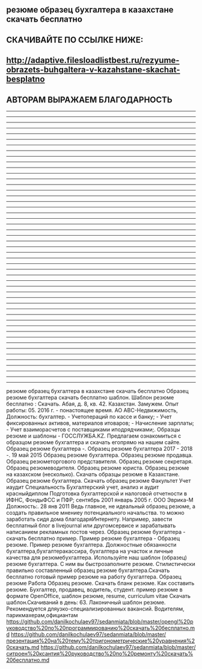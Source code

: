 резюме образец бухгалтера в казахстане скачать бесплатно
--------------------------------------------------
СКАЧИВАЙТЕ ПО ССЫЛКЕ НИЖЕ:
--------------------------------------------------
http://adaptive.filesloadlistbest.ru/rezyume-obrazets-buhgaltera-v-kazahstane-skachat-besplatno
--------------------------------------------------
АВТОРАМ ВЫРАЖАЕМ БЛАГОДАРНОСТЬ
--------------------------------------------------
--------------------------------------------------
--------------------------------------------------
--------------------------------------------------
--------------------------------------------------
--------------------------------------------------
--------------------------------------------------
--------------------------------------------------
--------------------------------------------------
--------------------------------------------------
--------------------------------------------------
--------------------------------------------------
--------------------------------------------------
--------------------------------------------------
--------------------------------------------------
--------------------------------------------------
--------------------------------------------------
--------------------------------------------------
--------------------------------------------------
--------------------------------------------------
--------------------------------------------------
--------------------------------------------------
--------------------------------------------------
--------------------------------------------------
--------------------------------------------------
--------------------------------------------------
--------------------------------------------------
--------------------------------------------------
--------------------------------------------------
--------------------------------------------------
--------------------------------------------------
--------------------------------------------------
--------------------------------------------------
--------------------------------------------------
--------------------------------------------------
--------------------------------------------------
--------------------------------------------------
--------------------------------------------------
--------------------------------------------------
--------------------------------------------------
--------------------------------------------------
--------------------------------------------------
--------------------------------------------------
--------------------------------------------------
--------------------------------------------------
--------------------------------------------------
--------------------------------------------------
--------------------------------------------------
--------------------------------------------------
--------------------------------------------------
резюме образец бухгалтера в казахстане скачать бесплатно Образец резюме бухгалтера  скачать бесплатно шаблон. Шаблон резюме  бесплатно : Скачать. Абая, д. 8, кв. 42. Казахстан. Замужем. Опыт работы: 05. 2016 г. - понастоящее время. АО АВС-Недвижимость, Должность: бухгалтер. - Учетопераций по кассе и банку; - Учет фиксированных активов, материалов итоваров; - Начисление зарплаты; - Учет взаиморасчетов с поставщиками иподрядчиками;. Образцы резюме и шаблоны - ГОССЛУЖБА.KZ. Предлагаем ознакомиться с образцом резюме бухгалтера и скачать егопрямо на нашем сайте. Образец резюме бухгалтера -. Образец резюме бухгалтера 2017 - 2018 -. 19 май 2015  Образец резюме бухгалтера. Образец резюме продавца. Образец резюметоргового представителя. Образец резюме секретаря. Образец резюмеводителя. Образец резюме юриста. Образец резюме на казахском (несколько). Скачать образцы резюме в Казахстане.
Образец резюме бухгалтера. Скачать образец резюме  Факультет Учет иаудит Специальность Бухгалтерский учет, анализ и аудит красныйдиплом  Подготовка бухгалтерской и налоговой отчетности в ИФНС, ФондыФСС и ПФР; сентябрь 2001  январь 2005 г. ООО Эврика-М Должность:. 28 янв 2011  Ведь главное, не идеальный образец резюме, а создать правильное мнениеу потенциального начальства.  то можно заработать сидя дома благодаряИнтернету. Например, завести бесплатный блог в livejournal или другомсервисе и зарабатывать написанием рекламных постов через. Образец резюме бухгалтера - скачать бесплатно пример. Пример резюме бухгалтера - Образец резюме. Пример резюме бухгалтера. Должностные обязанности бухгалтера,бухгалтеракассира, бухгалтера на участок и личные качества для резюмебухгалтера. Используйте наш шаблон (образец) резюме бухгалтера. С ним вы быстрозаполните резюме. Стилистически правильно составленный образец резюме бухгалтера.Скачать бесплатно готовый пример резюме на работу бухгалтера. Образец резюме  Работа
Образец резюме. Скачать бланк резюме. Как составить резюме. Бухгалтер, продавец, водитель, студент. пример резюме в формате OpenOffice, шаблон резюме, resume, curriculum vitae  Скачать шаблон.Скачиваний в день: 63. Лаконичный шаблон резюме. Рекомендуется дляузко-специализированных вакансий. Водителям, парикмахерам,официантам
https://github.com/danilkochulaev97/sedanmiata/blob/master/opengl%20руководство%20по%20программированию%20скачать%20бесплатно.md
https://github.com/danilkochulaev97/sedanmiata/blob/master/презентация%20на%20тему%20тригонометрические%20уравнения%20скачать.md
https://github.com/danilkochulaev97/sedanmiata/blob/master/ситроен%20ксантия%20руководство%20по%20ремонту%20скачать%20бесплатно.md